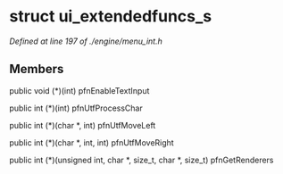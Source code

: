 # struct ui_extendedfuncs_s

*Defined at line 197 of ./engine/menu_int.h*

## Members

public void (*)(int) pfnEnableTextInput

public int (*)(int) pfnUtfProcessChar

public int (*)(char *, int) pfnUtfMoveLeft

public int (*)(char *, int, int) pfnUtfMoveRight

public int (*)(unsigned int, char *, size_t, char *, size_t) pfnGetRenderers



